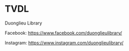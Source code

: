 # TVDL
Duonglieu Library

Facebook: https://www.facebook.com/duonglieulibrary/

Instagram: https://www.instagram.com/duonglieulibrary/

